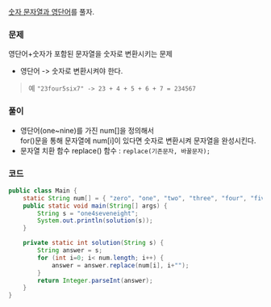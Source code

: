 [숫자 문자열과 영단어](https://school.programmers.co.kr/learn/courses/30/lessons/81301)를 풀자. <br>

### 문제
영단어+숫자가 포함된 문자열을 숫자로 변환시키는 문제

+ 영단어 -> 숫자로 변환시켜야 한다.
> 예 `"23four5six7" -> 23 + 4 + 5 + 6 + 7 = 234567`

### 풀이
+ 영단어(one~nine)를 가진 num[]을 정의해서 <br>
for()문을 통해 문자열에 num[i]이 있다면 숫자로 변환시켜 문자열을 완성시킨다. 
+ 문자열 치환 함수 replace() 함수 : `replace(기존문자, 바꿀문자);`

### 코드
```java
public class Main {
    static String num[] = { "zero", "one", "two", "three", "four", "five", "six", "seven", "eight", "nine" };
    public static void main(String[] args) {
        String s = "one4seveneight";
        System.out.println(solution(s));
    }

    private static int solution(String s) {
        String answer = s;
        for (int i=0; i< num.length; i++) {
            answer = answer.replace(num[i], i+"");
        }
        return Integer.parseInt(answer);
    }
}
```
